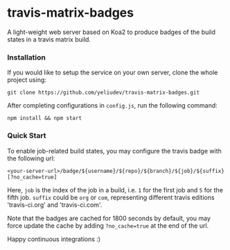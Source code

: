 # travis-matrix-badges

A light-weight web server based on Koa2 to produce badges of the build states in a travis matrix build.

### Installation

If you would like to setup the service on your own server, clone the whole project using:

```
git clone https://github.com/yeliudev/travis-matrix-badges.git
```

After completing configurations in `config.js`, run the following command:

```
npm install && npm start
```

### Quick Start

To enable job-related build states, you may configure the travis badge with the following url:

```
<your-server-url>/badge/${username}/${repo}/${branch}/${job}/${suffix}[?no_cache=true]
```

Here, `job` is the index of the job in a build, i.e. `1` for the first job and `5` for the fifth job. `suffix` could be `org` or `com`, representing different travis editions 'travis-ci.org' and 'travis-ci.com'.

Note that the badges are cached for 1800 seconds by default, you may force update the cache by adding `?no_cache=true` at the end of the url.

Happy continuous integrations :)
